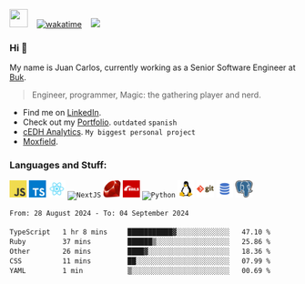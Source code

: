 [<img src="https://github.com/cococov/cococov/assets/19384973/ad95c7af-d6fb-41f2-8844-1f3f92329f6d" width="32" height="32" />](https://cl.linkedin.com/in/juan-carlos-lamas-alfaro) &nbsp;&nbsp; [![wakatime](https://wakatime.com/badge/user/71c66f00-8a01-44bc-9adb-78ea084934aa.svg)](https://wakatime.com/@71c66f00-8a01-44bc-9adb-78ea084934aa) &nbsp;&nbsp; ![](https://komarev.com/ghpvc/?username=cococov)

### Hi 👋

My name is Juan Carlos, currently working as a Senior Software Engineer at [Buk](https://github.com/bukhr).
> Engineer, programmer, Magic: the gathering player and nerd.

- Find me on [LinkedIn](https://www.linkedin.com/in/juan-carlos-lamas-alfaro/).
- Check out my [Portfolio](https://juanlamas.dev/). <code>outdated</code> <code>spanish</code>
- [cEDH Analytics](https://www.cedh-analytics.com/). <code>My biggest personal project</code>
- [Moxfield](https://www.moxfield.com/users/cococov).

### Languages and Stuff:
<code><img title="JS" height="30" src="https://raw.githubusercontent.com/github/explore/80688e429a7d4ef2fca1e82350fe8e3517d3494d/topics/javascript/javascript.png"></code>
<code><img title="Typescript" height="30" src="https://raw.githubusercontent.com/github/explore/80688e429a7d4ef2fca1e82350fe8e3517d3494d/topics/typescript/typescript.png"></code>
<code><img title="React" height="30" src="https://raw.githubusercontent.com/github/explore/80688e429a7d4ef2fca1e82350fe8e3517d3494d/topics/react/react.png"></code>
<code><img title="NextJS" height="30" src="https://cdn.worldvectorlogo.com/logos/next-js.svg"></code>
<code><img title="Ruby" height="30" src="https://raw.githubusercontent.com/github/explore/80688e429a7d4ef2fca1e82350fe8e3517d3494d/topics/ruby/ruby.png"></code>
<code><img title="Ruby on Rails" height="30" src="https://raw.githubusercontent.com/github/explore/80688e429a7d4ef2fca1e82350fe8e3517d3494d/topics/rails/rails.png"></code>
<code><img title="Python" height="30" src="https://upload.wikimedia.org/wikipedia/commons/c/c3/Python-logo-notext.svg"></code>
<code height="30"><img title="Linux" height="30" src="https://raw.githubusercontent.com/github/explore/80688e429a7d4ef2fca1e82350fe8e3517d3494d/topics/linux/linux.png"></code>
<code><img title="Git" height="30" src="https://raw.githubusercontent.com/github/explore/80688e429a7d4ef2fca1e82350fe8e3517d3494d/topics/git/git.png"></code>
<code><img title="SQL" height="30" src="https://raw.githubusercontent.com/github/explore/80688e429a7d4ef2fca1e82350fe8e3517d3494d/topics/sql/sql.png"></code>
<code><img title="Postgres" height="30" src="https://raw.githubusercontent.com/github/explore/80688e429a7d4ef2fca1e82350fe8e3517d3494d/topics/postgresql/postgresql.png"></code>


<!--START_SECTION:waka-->

```txt
From: 28 August 2024 - To: 04 September 2024

TypeScript   1 hr 8 mins     ███████████▓░░░░░░░░░░░░░   47.10 %
Ruby         37 mins         ██████▒░░░░░░░░░░░░░░░░░░   25.86 %
Other        26 mins         ████▓░░░░░░░░░░░░░░░░░░░░   18.36 %
CSS          11 mins         ██░░░░░░░░░░░░░░░░░░░░░░░   07.99 %
YAML         1 min           ▒░░░░░░░░░░░░░░░░░░░░░░░░   00.69 %
```

<!--END_SECTION:waka-->
